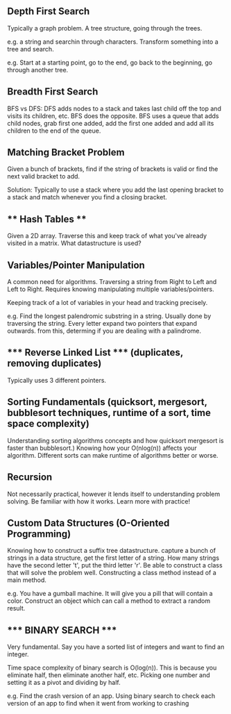 ## Depth First Search
Typically a graph problem. A tree structure, going through the trees. <br />

e.g. a string and searchin through characters. Transform something into a tree and search. <br />

e.g. Start at a starting point, go to the end, go back to the beginning, go through another tree. <br />

## Breadth First Search
BFS vs DFS: DFS adds nodes to a stack and takes last child off the top and visits its children, etc. BFS does the opposite. BFS uses a queue that adds child nodes, grab first one added, add the first one added and add all its children to the end of the queue.

## Matching Bracket Problem
Given a bunch of brackets, find if the string of brackets is valid or find the next valid bracket to add. <br />

Solution: Typically to use a stack where you add the last opening bracket to a stack and match whenever you find a closing bracket. <br />

## ** Hash Tables **
Given a 2D array. Traverse this and keep track of what you've already visited in a matrix. What datastructure is used? <br />

## Variables/Pointer Manipulation
A common need for algorithms. Traversing a string from Right to Left and Left to Right. Requires knowing manipulating multiple variables/pointers. <br />

Keeping track of a lot of variables in your head and tracking precisely. <br />

e.g. Find the longest palendromic substring in a string. Usually done by traversing the string. Every letter expand two pointers that expand outwards. from this, determing if you are dealing with a palindrome. <br />

## *** Reverse Linked List *** (duplicates, removing duplicates) 
Typically uses 3 different pointers. <br />

## Sorting Fundamentals (quicksort, mergesort, bubblesort techniques, runtime of a sort, time space complexity)
Understanding sorting algorithms concepts and how quicksort mergesort is faster than bubblesort.) Knowing how your O(nlog(n)) affects your algorithm. Different sorts can make runtime of algorithms better or worse. <br />

## Recursion
Not necessarily practical, however it lends itself to understanding problem solving. Be familiar with how it works. Learn more with practice! <br />

## Custom Data Structures (O-Oriented Programming)
Knowing how to construct a suffix tree datastructure. capture a bunch of strings in a data structure, get the first letter of a string. How many strings have the second letter 't', put the third letter 'r'. Be able to construct a class that will solve the problem well. Constructing a class method instead of a main method.<br />

e.g. You have a gumball machine. It will give you a pill that will contain a color. Construct an object which can call a method to extract a random result.<br />

## *** BINARY SEARCH ***
Very fundamental. Say you have a sorted list of integers and want to find an integer. <br />

Time space complexity of binary search is O(log(n)). This is because you eliminate half, then eliminate another half, etc. Picking one number and setting it as a pivot and dividing by half. <br />

e.g. Find the crash version of an app. Using binary search to check each version of an app to find when it went from working to crashing <br /> 
